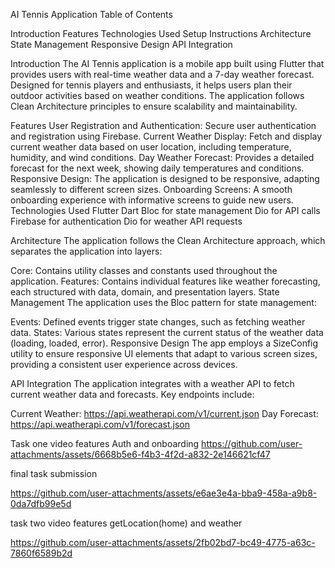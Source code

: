 AI Tennis Application
Table of Contents

Introduction
Features
Technologies Used
Setup Instructions
Architecture
State Management
Responsive Design
API Integration

Introduction
The AI Tennis application is a mobile app built using Flutter that provides users with real-time weather data and a 7-day weather forecast. Designed for tennis players and enthusiasts, it helps users plan their outdoor activities based on weather conditions. The application follows Clean Architecture principles to ensure scalability and maintainability.

Features
User Registration and Authentication: Secure user authentication and registration using Firebase.
Current Weather Display: Fetch and display current weather data based on user location, including temperature, humidity, and wind conditions.
Day Weather Forecast: Provides a detailed forecast for the next week, showing daily temperatures and conditions.
Responsive Design: The application is designed to be responsive, adapting seamlessly to different screen sizes.
Onboarding Screens: A smooth onboarding experience with informative screens to guide new users.
Technologies Used
Flutter
Dart
Bloc for state management
Dio for API calls
Firebase for authentication
Dio for weather API requests


Architecture
The application follows the Clean Architecture approach, which separates the application into layers:

Core: Contains utility classes and constants used throughout the application.
Features: Contains individual features like weather forecasting, each structured with data, domain, and presentation layers.
State Management
The application uses the Bloc pattern for state management:

Events: Defined events trigger state changes, such as fetching weather data.
States: Various states represent the current status of the weather data (loading, loaded, error).
Responsive Design
The app employs a SizeConfig utility to ensure responsive UI elements that adapt to various screen sizes, providing a consistent user experience across devices.

API Integration
The application integrates with a weather API to fetch current weather data and forecasts. Key endpoints include:

Current Weather: https://api.weatherapi.com/v1/current.json
Day Forecast: https://api.weatherapi.com/v1/forecast.json


Task one video
features Auth and onboarding
https://github.com/user-attachments/assets/6668b5e6-f4b3-4f2d-a832-2e146621cf47

final task submission     

https://github.com/user-attachments/assets/e6ae3e4a-bba9-458a-a9b8-0da7dfb99e5d


task two video
features getLocation(home) and weather

https://github.com/user-attachments/assets/2fb02bd7-bc49-4775-a63c-7860f6589b2d



